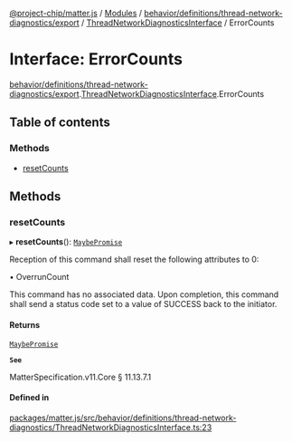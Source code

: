 [@project-chip/matter.js](../README.md) / [Modules](../modules.md) / [behavior/definitions/thread-network-diagnostics/export](../modules/behavior_definitions_thread_network_diagnostics_export.md) / [ThreadNetworkDiagnosticsInterface](../modules/behavior_definitions_thread_network_diagnostics_export.ThreadNetworkDiagnosticsInterface.md) / ErrorCounts

# Interface: ErrorCounts

[behavior/definitions/thread-network-diagnostics/export](../modules/behavior_definitions_thread_network_diagnostics_export.md).[ThreadNetworkDiagnosticsInterface](../modules/behavior_definitions_thread_network_diagnostics_export.ThreadNetworkDiagnosticsInterface.md).ErrorCounts

## Table of contents

### Methods

- [resetCounts](behavior_definitions_thread_network_diagnostics_export.ThreadNetworkDiagnosticsInterface.ErrorCounts.md#resetcounts)

## Methods

### resetCounts

▸ **resetCounts**(): [`MaybePromise`](../modules/util_export.md#maybepromise)

Reception of this command shall reset the following attributes to 0:

  • OverrunCount

This command has no associated data. Upon completion, this command shall send a status code set to a value
of SUCCESS back to the initiator.

#### Returns

[`MaybePromise`](../modules/util_export.md#maybepromise)

**`See`**

MatterSpecification.v11.Core § 11.13.7.1

#### Defined in

[packages/matter.js/src/behavior/definitions/thread-network-diagnostics/ThreadNetworkDiagnosticsInterface.ts:23](https://github.com/project-chip/matter.js/blob/2d9f2165d2672864fda3496a6d0d5f93597f82c6/packages/matter.js/src/behavior/definitions/thread-network-diagnostics/ThreadNetworkDiagnosticsInterface.ts#L23)
